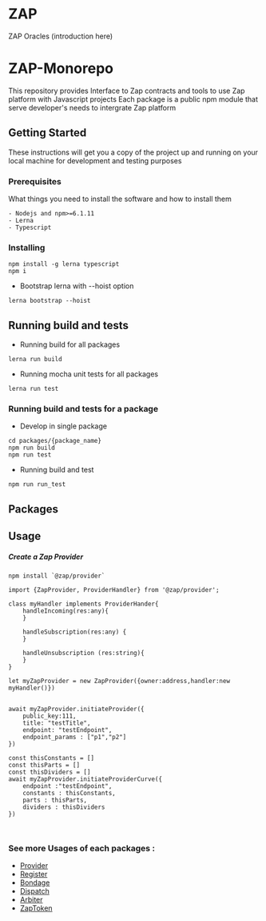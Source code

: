 # ZAP
ZAP Oracles (introduction here)
# ZAP-Monorepo

This repository provides Interface to Zap contracts and tools to use Zap platform with Javascript projects
Each package is a public npm module that serve developer's needs to intergrate Zap platform

## Getting Started

These instructions will get you a copy of the project up and running on your local machine for development and testing purposes

### Prerequisites

What things you need to install the software and how to install them

```
- Nodejs and npm>=6.1.11
- Lerna 
- Typescript
```

### Installing


```
npm install -g lerna typescript
npm i
```

- Bootstrap lerna with --hoist option

```
lerna bootstrap --hoist
```


## Running build and tests

- Running build for all packages

```
lerna run build
```

- Running mocha unit tests for all packages

```
lerna run test
```            

### Running build and tests for a package

- Develop in single package

```
cd packages/{package_name}
npm run build
npm run test
```

- Running build and test 

```
npm run run_test
```
## Packages


## Usage
##### Create a Zap Provider
```
npm install `@zap/provider`
```
```
import {ZapProvider, ProviderHandler} from '@zap/provider';

class myHandler implements ProviderHander{
    handleIncoming(res:any){
    }

    handleSubscription(res:any) {
    }

    handleUnsubscription (res:string){
    }
}
```
```
let myZapProvider = new ZapProvider({owner:address,handler:new myHandler()})


await myZapProvider.initiateProvider({
    public_key:111,
    title: "testTitle",
    endpoint: "testEndpoint",
    endpoint_params : ["p1","p2"]
})

const thisConstants = []
const thisParts = []
const thisDividers = []
await myZapProvider.initiateProviderCurve({
    endpoint :"testEndpoint",
    constants : thisConstants,
    parts : thisParts,
    dividers : thisDividers
})



```
### See more Usages of each packages :
* [Provider](https://github.com/zapproject/Zap-monorepo/tree/master/packages/Provider/README.md)
* [Register](https://github.com/zapproject/Zap-monorepo/tree/master/packages/Register/README.md)
* [Bondage](https://github.com/zapproject/Zap-monorepo/tree/master/packages/Bondage/README.md)
* [Dispatch](https://github.com/zapproject/Zap-monorepo/tree/master/packages/Dispatch/README.md)
* [Arbiter](https://github.com/zapproject/Zap-monorepo/tree/master/packages/Arbiter/README.md)
* [ZapToken](https://github.com/zapproject/Zap-monorepo/tree/master/packages/ZapToken/README.md)

